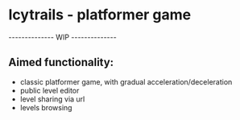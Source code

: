 # Icytrails - platformer game
-------------- WIP --------------
## Aimed functionality:
- classic platformer game, with gradual acceleration/deceleration
- public level editor
- level sharing via url
- levels browsing